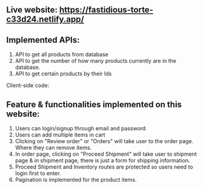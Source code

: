 ## Live website: https://fastidious-torte-c33d24.netlify.app/

## Implemented APIs:
1. API to get all products from database
2. API to get the number of how many products currently are in the database.
3. API to get certain products by their Ids 

Client-side code: 

## Feature & functionalities implemented on this website:
1. Users can login/signup through email and password
2. Users can add multiple items in cart
3. Clicking on "Review order" or "Orders" will take user to the order page. Where they can remove items.
4. In order page, clicking on "Proceed Shipment" will take user to shipment page & in shipment page, there is just a form for shipping information.
5. Proceed Shipment and Inventory routes are protected so users need to login first to enter.
6. Pagination is implemented for the product items.
